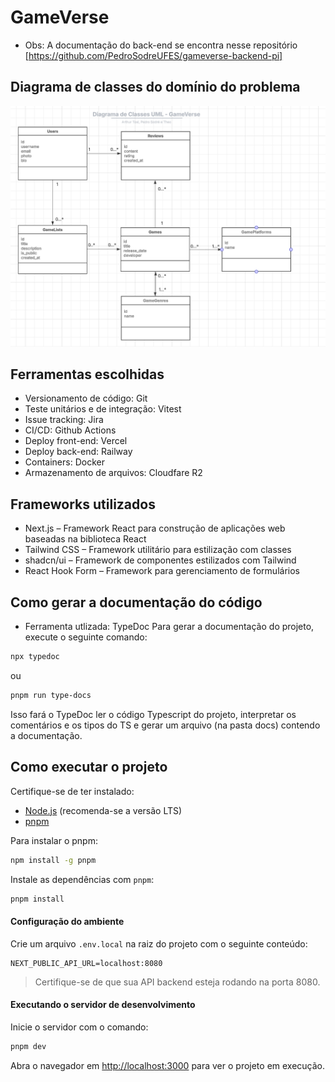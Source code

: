 # GameVerse

- Obs: A documentação do back-end se encontra nesse repositório [https://github.com/PedroSodreUFES/gameverse-backend-pi]

## Diagrama de classes do domínio do problema

![Diagrama de classes](readme-imgs/image.png)

## Ferramentas escolhidas

- Versionamento de código: Git
- Teste unitários e de integração: Vitest
- Issue tracking: Jira
- CI/CD: Github Actions
- Deploy front-end: Vercel
- Deploy back-end: Railway
- Containers: Docker
- Armazenamento de arquivos: Cloudfare R2

## Frameworks utilizados

- Next.js – Framework React para construção de aplicações web baseadas na biblioteca React
- Tailwind CSS – Framework utilitário para estilização com classes
- shadcn/ui – Framework de componentes estilizados com Tailwind
- React Hook Form – Framework para gerenciamento de formulários

## Como gerar a documentação do código

- Ferramenta utlizada: TypeDoc
  Para gerar a documentação do projeto, execute o seguinte comando:

```bash
npx typedoc
```

ou

```bash
pnpm run type-docs
```

Isso fará o TypeDoc ler o código Typescript do projeto, interpretar os comentários e os tipos do TS e gerar um arquivo (na pasta docs) contendo a documentação.

## Como executar o projeto

Certifique-se de ter instalado:

- [Node.js](https://nodejs.org/) (recomenda-se a versão LTS)
- [pnpm](https://pnpm.io/)

Para instalar o pnpm:

```bash
npm install -g pnpm
```

Instale as dependências com `pnpm`:

```bash
pnpm install
```

#### Configuração do ambiente

Crie um arquivo `.env.local` na raiz do projeto com o seguinte conteúdo:

```env
NEXT_PUBLIC_API_URL=localhost:8080
```

> Certifique-se de que sua API backend esteja rodando na porta 8080.

#### Executando o servidor de desenvolvimento

Inicie o servidor com o comando:

```bash
pnpm dev
```

Abra o navegador em [http://localhost:3000](http://localhost:3000) para ver o projeto em execução.
